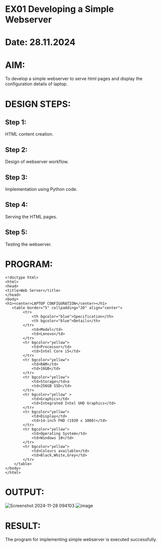 # EX01 Developing a Simple Webserver

# Date: 28.11.2024
# AIM:
To develop a simple webserver to serve html pages and display the configuration details of laptop.

# DESIGN STEPS:
## Step 1:
HTML content creation.

## Step 2:
Design of webserver workflow.

## Step 3:
Implementation using Python code.

## Step 4:
Serving the HTML pages.

## Step 5:
Testing the webserver.

# PROGRAM:
```
<!doctype html>
<html>
<head>
<title>Web Server</title>
</head>
<body>
<h1><center>LAPTOP CONFIGURATION</center></h1>
   <table border="5" cellpadding="20" align="center">
        <tr>
            <th bgcolor="blue">Specification</th>
            <th bgcolor="blue">Details</th>
        </tr>
            <td>Model</td>
            <td>Lenovo</td>
        </tr>
        <tr bgcolor="yellow">
            <td>Processor</td>
            <td>Intel Core i5</td>
        </tr>
        <tr bgcolor="yellow">
            <td>RAM</td>
            <td>16GB</td>
        </tr>
        <tr bgcolor="yellow">
            <td>Storage</td>a
            <td>256GB SSD</td>
        </tr>
        <tr bgcolor="yellow" >
            <td>Graphics</td>
            <td>Integrated Intel UHD Graphics</td>
        </tr>
        <tr bgcolor="yellow">
            <td>Display</td>
            <td>14-inch FHD (1920 x 1080)</td>
        </tr>
        <tr bgcolor="yellow">
            <td>Operating System</td>
            <td>Windows 10</td>
        </tr>
        <tr bgcolor="yellow">
            <td>Colours available</td>
            <td>Black,White,Grey</td>
        </tr>
    </table>
</body>
</html>

```
# OUTPUT:
![Screenshot 2024-11-28 094103](https://github.com/user-attachments/assets/d8652a95-f347-4c10-9782-716666f2b493)
![image](https://github.com/user-attachments/assets/443e3886-aed0-4817-ab2f-d2789019556c)



# RESULT:
The program for implementing simple webserver is executed successfully.
